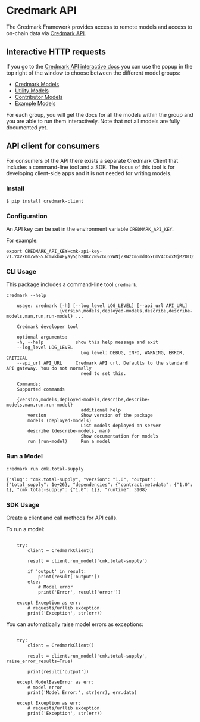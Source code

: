 # Credmark API

The Credmark Framework provides access to remote models and access to on-chain data via [Credmark API](https://gateway.credmark.com/api/).

## Interactive HTTP requests

If you go to the [Credmark API interactive docs](https://gateway.credmark.com/api/) you can use the popup in the top right of the window to choose between the different model groups:

- [Credmark Models](https://gateway.credmark.com/api/?urls.primaryName=Credmark%20Models)
- [Utility Models](https://gateway.credmark.com/api/?urls.primaryName=Utility%20Models)
- [Contributor Models](https://gateway.credmark.com/api/?urls.primaryName=Contributor%20Models)
- [Example Models](https://gateway.credmark.com/api/?urls.primaryName=Example%20Models)

For each group, you will get the docs for all the models within the group and you are able to run them interactively. Note that not all models are fully documented yet.

## API client for consumers

For consumers of the API there exists a separate Credmark Client that includes a command-line tool and a SDK. The focus of this tool is for developing client-side apps and it is not needed for writing models.

### Install

```
$ pip install credmark-client
```

### Configuration

An API key can be set in the environment variable `CREDMARK_API_KEY`.

For example:

```
export CREDMARK_API_KEY=cmk-api-key-v1.YXVkOmZwaS5JcmVkbWFyay5jb20Kc2NvcGU6YWNjZXNzCm5mdDoxCmV4cDoxNjM2OTQ1ODI5MTY2.0xFCAd0B19bB29D4674531d6f115237E16AfCE377c.0x42971132bd11b2d8c4ca47e831e4e8f46d2b4eca1e1b6a6e5356293e3f8a7de759d8fb3ab4d2f51455942f796ac79bf7240d54bf2df3c4453e4d9432aaee519abc
```

### CLI Usage

This package includes a command-line tool `credmark`.

```
credmark --help
```

```
    usage: credmark [-h] [--log_level LOG_LEVEL] [--api_url API_URL]
                    {version,models,deployed-models,describe,describe-models,man,run,run-model} ...

    Credmark developer tool

    optional arguments:
    -h, --help            show this help message and exit
    --log_level LOG_LEVEL
                            Log level: DEBUG, INFO, WARNING, ERROR, CRITICAL
    --api_url API_URL     Credmark API url. Defaults to the standard API gateway. You do not normally
                            need to set this.

    Commands:
    Supported commands

    {version,models,deployed-models,describe,describe-models,man,run,run-model}
                            additional help
        version             Show version of the package
        models (deployed-models)
                            List models deployed on server
        describe (describe-models, man)
                            Show documentation for models
        run (run-model)     Run a model
```

### Run a Model

```
credmark run cmk.total-supply
```

```
{"slug": "cmk.total-supply", "version": "1.0", "output": {"total_supply": 1e+26}, "dependencies": {"contract.metadata": {"1.0": 1}, "cmk.total-supply": {"1.0": 1}}, "runtime": 3108}
```

### SDK Usage

Create a client and call methods for API calls.

To run a model:

```

    try:
        client = CredmarkClient()

        result = client.run_model('cmk.total-supply')

        if 'output' in result:
            print(result['output'])
        else:
            # Model error
            print('Error', result['error'])

    except Exception as err:
        # requests/urllib exception
        print('Exception', str(err))

```

You can automatically raise model errors as exceptions:

```

    try:
        client = CredmarkClient()

        result = client.run_model('cmk.total-supply', raise_error_results=True)

        print(result['output'])

    except ModelBaseError as err:
        # model error
        print('Model Error:', str(err), err.data)

    except Exception as err:
        # requests/urllib exception
        print('Exception', str(err))

```
